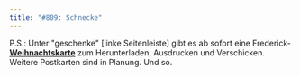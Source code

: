 ```yaml
---
title: "#809: Schnecke"
---
```


P.S.: Unter "geschenke" [linke Seitenleiste] gibt es ab sofort eine Frederick-<a href="http://www.fonflatter.de/?c=karten"><strong>Weihnachtskarte</strong></a> zum Herunterladen, Ausdrucken und Verschicken. Weitere Postkarten sind in Planung.
Und so.
